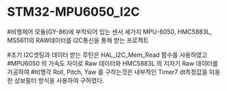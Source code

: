 # STM32-MPU6050_I2C



#비행제어 모듈(GY-86)에 부착되어 있는 센서 세가지 MPU-6050, HMC5883L, MS5611의 RAW데이터를 I2C통신을 통해 받는 프로젝트

#초기 I2C셋팅과 데이터 받는 루틴은 HAL_I2C_Mem_Read 함수를 사용하였고 
#MPU6050 의 가속도 자이로 Raw 데이터와 HMC5883L 의 지자기 Raw 데이터를 가공하여 
#비행각 Roll, Pitch, Yaw 를 구하는것은 내부적인 Timer7 dt측정값을 이용한 상보필터 방식을 사용하여 구하였다.
